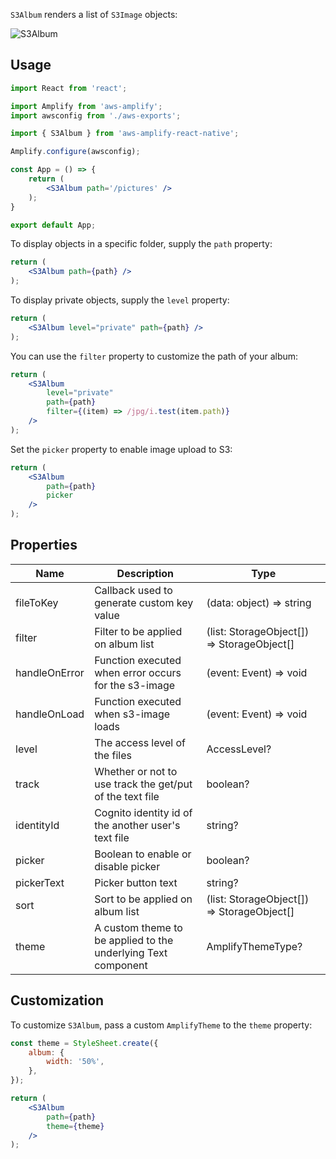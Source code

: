 `S3Album` renders a list of `S3Image` objects:

![S3Album](~/images/s3album.png)

## Usage

```jsx
import React from 'react';

import Amplify from 'aws-amplify';
import awsconfig from './aws-exports';

import { S3Album } from 'aws-amplify-react-native';

Amplify.configure(awsconfig);

const App = () => {
    return (
        <S3Album path='/pictures' />
    );
}

export default App;
```

To display objects in a specific folder, supply the `path` property:

```jsx
return (
    <S3Album path={path} />
);
```

To display private objects, supply the `level` property:

```jsx
return (
    <S3Album level="private" path={path} />
);
```

You can use the `filter` property to customize the path of your album:

```jsx
return (
    <S3Album
        level="private"
        path={path}
        filter={(item) => /jpg/i.test(item.path)}
    />
);
```

Set the `picker` property to enable image upload to S3:

```jsx
return (
    <S3Album
        path={path}
        picker
    />
);
```

## Properties

| Name          | Description                                                   | Type                                       |
|---------------|---------------------------------------------------------------|--------------------------------------------|
| fileToKey     | Callback used to generate custom key value                    | (data: object) => string                   |
| filter        | Filter to be applied on album list                            | (list: StorageObject[]) => StorageObject[] |
| handleOnError | Function executed when error occurs for the s3-image          | (event: Event) => void                     |
| handleOnLoad  | Function executed when s3-image loads                         | (event: Event) => void                     |
| level         | The access level of the files                                 | AccessLevel?                               |
| track         | Whether or not to use track the get/put of the text file      | boolean?                                   |
| identityId    | Cognito identity id of the another user's text file           | string?                                    |
| picker        | Boolean to enable or disable picker                           | boolean?                                   |
| pickerText    | Picker button text                                            | string?                                    |
| sort          | Sort to be applied on album list                              | (list: StorageObject[]) => StorageObject[] |
| theme         | A custom theme to be applied to the underlying Text component | AmplifyThemeType?                          |

## Customization

To customize `S3Album`, pass a custom `AmplifyTheme` to the `theme` property:

```jsx
const theme = StyleSheet.create({
    album: {
		width: '50%',
	},
});

return (
    <S3Album
        path={path}
        theme={theme}
    />
);
```